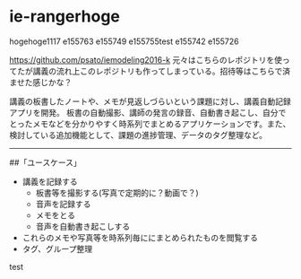 # ie-rangerhoge
hogehoge1117
e155763
e155749
e155755test
e155742
e155726

https://github.com/psato/iemodeling2016-k
元々はこちらのレポジトリを使ってたが講義の流れ上このレポジトリも作ってしまっている。招待等はこちらで済ませた感じかな？


講義の板書したノートや、メモが見返しづらいという課題に対し、講義自動記録アプリを開発。
板書の自動撮影、講師の発言の録音、自動書き起こし、自分でとったメモなどを分かりやすく時系列でまとめるアプリケーションです。また、検討している追加機能として、課題の進捗管理、データのタグ整理など。

---

##「ユースケース」

- 講義を記録する
  - 板書等を撮影する(写真で定期的に？動画で？)
  - 音声を記録する
  - メモをとる
  - 音声を自動書き起こしする
- これらのメモや写真等を時系列毎ににまとめられたものを閲覧する
- タグ、グループ整理

test
